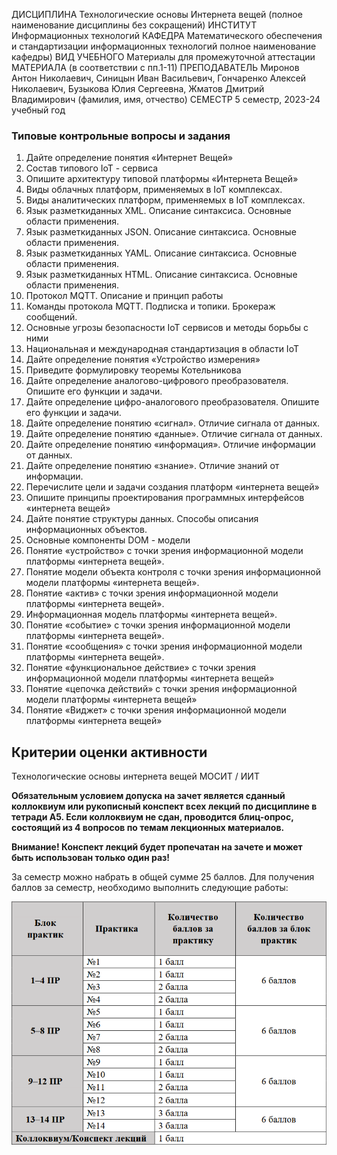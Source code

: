 ДИСЦИПЛИНА Технологические основы Интернета вещей
(полное наименование дисциплины без сокращений)
ИНСТИТУТ Информационных технологий
КАФЕДРА
Математического обеспечения и стандартизации
информационных технологий
полное наименование кафедры)
ВИД УЧЕБНОГО Материалы для промежуточной аттестации
МАТЕРИАЛА (в соответствии с пп.1-11)
ПРЕПОДАВАТЕЛЬ
Миронов Антон Николаевич, Синицын Иван Васильевич,
Гончаренко Алексей Николаевич, Бузыкова Юлия Сергеевна,
Жматов Дмитрий Владимирович
(фамилия, имя, отчество)
СЕМЕСТР 5 семестр, 2023-24 учебный год

### Типовые контрольные вопросы и задания
1. Дайте определение понятия «Интернет Вещей»
2. Состав типового IoT - сервиса
3. Опишите архитектуру типовой платформы «Интернета Вещей»
4. Виды облачных платформ, применяемых в IoT комплексах.
5. Виды аналитических платформ, применяемых в IoT комплексах.
6. Язык разметкиданных XML. Описание синтаксиса. Основные области применения.
7. Язык разметкиданных JSON. Описание синтаксиса. Основные области применения.
8. Язык разметкиданных YAML. Описание синтаксиса. Основные области применения.
9. Язык разметкиданных HTML. Описание синтаксиса. Основные области применения.
10. Протокол MQTT. Описание и принцип работы
11. Команды протокола MQTT. Подписка и топики. Брокераж сообщений.
12. Основные угрозы безопасности IoT сервисов и методы борьбы с ними
13. Национальная и международная стандартизация в области IoT
14. Дайте определение понятия «Устройство измерения»
15. Приведите формулировку теоремы Котельникова
16. Дайте определение аналогово-цифрового преобразователя. Опишите его функции и задачи.
17. Дайте определение цифро-аналогового преобразователя. Опишите его функции и задачи.
18. Дайте определение понятию «сигнал». Отличие сигнала от данных.
19. Дайте определение понятию «данные». Отличие сигнала от данных.
20. Дайте определение понятию «информация». Отличие информации от данных.
21. Дайте определение понятию «знание». Отличие знаний от информации.
22. Перечислите цели и задачи создания платформ «интернета вещей»
23. Опишите принципы проектирования программных интерфейсов «интернета вещей»
24. Дайте понятие структуры данных. Способы описания информационных объектов.
25. Основные компоненты DOM - модели
26. Понятие «устройство» с точки зрения информационной модели платформы «интернета вещей».
27. Понятие модели объекта контроля с точки зрения информационной модели платформы «интернета вещей».
28. Понятие «актив» с точки зрения информационной модели платформы «интернета вещей».
29. Информационная модель платформы «интернета вещей».
30. Понятие «событие» с точки зрения информационной модели платформы «интернета вещей».
31. Понятие «сообщения» с точки зрения информационной модели платформы «интернета вещей».
32. Понятие «функциональное действие» с точки зрения информационной модели платформы «интернета вещей»
33. Понятие «цепочка действий» с точки зрения информационной модели платформы «интернета вещей»
34. Понятие «Виджет» с точки зрения информационной модели платформы «интернета вещей»

## Критерии оценки активности
Технологические основы интернета вещей МОСИТ / ИИТ

**Обязательным условием допуска на зачет является сданный коллоквиум или рукописный конспект всех лекций по дисциплине в тетради А5. Если коллоквиум не сдан, проводится блиц-опрос, состоящий из 4 вопросов по темам лекционных материалов.**

**Внимание! Конспект лекций будет пропечатан на зачете и может быть использован только один раз!**

За семестр можно набрать в общей сумме 25 баллов. Для получения баллов за семестр, необходимо выполнить следующие работы:

![](images/Pasted%20image%2020241203222413.png)

